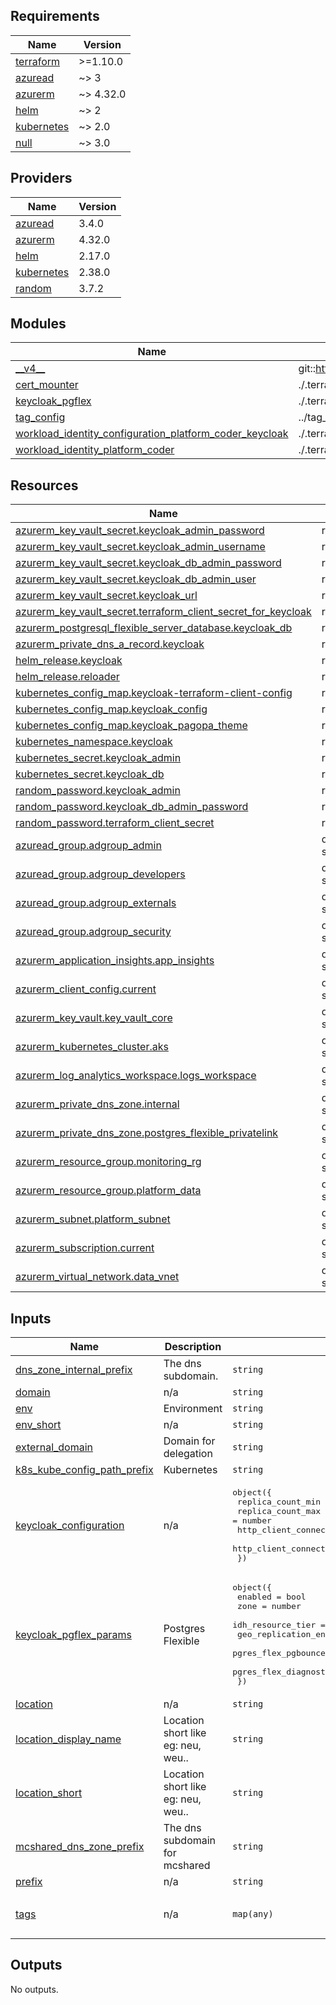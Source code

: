 <!-- markdownlint-disable -->
<!-- BEGIN_TF_DOCS -->
## Requirements

| Name | Version |
|------|---------|
| <a name="requirement_terraform"></a> [terraform](#requirement\_terraform) | >=1.10.0 |
| <a name="requirement_azuread"></a> [azuread](#requirement\_azuread) | ~> 3 |
| <a name="requirement_azurerm"></a> [azurerm](#requirement\_azurerm) | ~> 4.32.0 |
| <a name="requirement_helm"></a> [helm](#requirement\_helm) | ~> 2 |
| <a name="requirement_kubernetes"></a> [kubernetes](#requirement\_kubernetes) | ~> 2.0 |
| <a name="requirement_null"></a> [null](#requirement\_null) | ~> 3.0 |

## Providers

| Name | Version |
|------|---------|
| <a name="provider_azuread"></a> [azuread](#provider\_azuread) | 3.4.0 |
| <a name="provider_azurerm"></a> [azurerm](#provider\_azurerm) | 4.32.0 |
| <a name="provider_helm"></a> [helm](#provider\_helm) | 2.17.0 |
| <a name="provider_kubernetes"></a> [kubernetes](#provider\_kubernetes) | 2.38.0 |
| <a name="provider_random"></a> [random](#provider\_random) | 3.7.2 |

## Modules

| Name | Source | Version |
|------|--------|---------|
| <a name="module___v4__"></a> [\_\_v4\_\_](#module\_\_\_v4\_\_) | git::https://github.com/pagopa/terraform-azurerm-v4.git | ac214b087ff30caa40cd505d30c4a783bc81efe0 |
| <a name="module_cert_mounter"></a> [cert\_mounter](#module\_cert\_mounter) | ./.terraform/modules/__v4__/cert_mounter | n/a |
| <a name="module_keycloak_pgflex"></a> [keycloak\_pgflex](#module\_keycloak\_pgflex) | ./.terraform/modules/__v4__/IDH/postgres_flexible_server | n/a |
| <a name="module_tag_config"></a> [tag\_config](#module\_tag\_config) | ../tag_config | n/a |
| <a name="module_workload_identity_configuration_platform_coder_keycloak"></a> [workload\_identity\_configuration\_platform\_coder\_keycloak](#module\_workload\_identity\_configuration\_platform\_coder\_keycloak) | ./.terraform/modules/__v4__/kubernetes_workload_identity_configuration | n/a |
| <a name="module_workload_identity_platform_coder"></a> [workload\_identity\_platform\_coder](#module\_workload\_identity\_platform\_coder) | ./.terraform/modules/__v4__/kubernetes_workload_identity_init | n/a |

## Resources

| Name | Type |
|------|------|
| [azurerm_key_vault_secret.keycloak_admin_password](https://registry.terraform.io/providers/hashicorp/azurerm/latest/docs/resources/key_vault_secret) | resource |
| [azurerm_key_vault_secret.keycloak_admin_username](https://registry.terraform.io/providers/hashicorp/azurerm/latest/docs/resources/key_vault_secret) | resource |
| [azurerm_key_vault_secret.keycloak_db_admin_password](https://registry.terraform.io/providers/hashicorp/azurerm/latest/docs/resources/key_vault_secret) | resource |
| [azurerm_key_vault_secret.keycloak_db_admin_user](https://registry.terraform.io/providers/hashicorp/azurerm/latest/docs/resources/key_vault_secret) | resource |
| [azurerm_key_vault_secret.keycloak_url](https://registry.terraform.io/providers/hashicorp/azurerm/latest/docs/resources/key_vault_secret) | resource |
| [azurerm_key_vault_secret.terraform_client_secret_for_keycloak](https://registry.terraform.io/providers/hashicorp/azurerm/latest/docs/resources/key_vault_secret) | resource |
| [azurerm_postgresql_flexible_server_database.keycloak_db](https://registry.terraform.io/providers/hashicorp/azurerm/latest/docs/resources/postgresql_flexible_server_database) | resource |
| [azurerm_private_dns_a_record.keycloak](https://registry.terraform.io/providers/hashicorp/azurerm/latest/docs/resources/private_dns_a_record) | resource |
| [helm_release.keycloak](https://registry.terraform.io/providers/hashicorp/helm/latest/docs/resources/release) | resource |
| [helm_release.reloader](https://registry.terraform.io/providers/hashicorp/helm/latest/docs/resources/release) | resource |
| [kubernetes_config_map.keycloak-terraform-client-config](https://registry.terraform.io/providers/hashicorp/kubernetes/latest/docs/resources/config_map) | resource |
| [kubernetes_config_map.keycloak_config](https://registry.terraform.io/providers/hashicorp/kubernetes/latest/docs/resources/config_map) | resource |
| [kubernetes_config_map.keycloak_pagopa_theme](https://registry.terraform.io/providers/hashicorp/kubernetes/latest/docs/resources/config_map) | resource |
| [kubernetes_namespace.keycloak](https://registry.terraform.io/providers/hashicorp/kubernetes/latest/docs/resources/namespace) | resource |
| [kubernetes_secret.keycloak_admin](https://registry.terraform.io/providers/hashicorp/kubernetes/latest/docs/resources/secret) | resource |
| [kubernetes_secret.keycloak_db](https://registry.terraform.io/providers/hashicorp/kubernetes/latest/docs/resources/secret) | resource |
| [random_password.keycloak_admin](https://registry.terraform.io/providers/hashicorp/random/latest/docs/resources/password) | resource |
| [random_password.keycloak_db_admin_password](https://registry.terraform.io/providers/hashicorp/random/latest/docs/resources/password) | resource |
| [random_password.terraform_client_secret](https://registry.terraform.io/providers/hashicorp/random/latest/docs/resources/password) | resource |
| [azuread_group.adgroup_admin](https://registry.terraform.io/providers/hashicorp/azuread/latest/docs/data-sources/group) | data source |
| [azuread_group.adgroup_developers](https://registry.terraform.io/providers/hashicorp/azuread/latest/docs/data-sources/group) | data source |
| [azuread_group.adgroup_externals](https://registry.terraform.io/providers/hashicorp/azuread/latest/docs/data-sources/group) | data source |
| [azuread_group.adgroup_security](https://registry.terraform.io/providers/hashicorp/azuread/latest/docs/data-sources/group) | data source |
| [azurerm_application_insights.app_insights](https://registry.terraform.io/providers/hashicorp/azurerm/latest/docs/data-sources/application_insights) | data source |
| [azurerm_client_config.current](https://registry.terraform.io/providers/hashicorp/azurerm/latest/docs/data-sources/client_config) | data source |
| [azurerm_key_vault.key_vault_core](https://registry.terraform.io/providers/hashicorp/azurerm/latest/docs/data-sources/key_vault) | data source |
| [azurerm_kubernetes_cluster.aks](https://registry.terraform.io/providers/hashicorp/azurerm/latest/docs/data-sources/kubernetes_cluster) | data source |
| [azurerm_log_analytics_workspace.logs_workspace](https://registry.terraform.io/providers/hashicorp/azurerm/latest/docs/data-sources/log_analytics_workspace) | data source |
| [azurerm_private_dns_zone.internal](https://registry.terraform.io/providers/hashicorp/azurerm/latest/docs/data-sources/private_dns_zone) | data source |
| [azurerm_private_dns_zone.postgres_flexible_privatelink](https://registry.terraform.io/providers/hashicorp/azurerm/latest/docs/data-sources/private_dns_zone) | data source |
| [azurerm_resource_group.monitoring_rg](https://registry.terraform.io/providers/hashicorp/azurerm/latest/docs/data-sources/resource_group) | data source |
| [azurerm_resource_group.platform_data](https://registry.terraform.io/providers/hashicorp/azurerm/latest/docs/data-sources/resource_group) | data source |
| [azurerm_subnet.platform_subnet](https://registry.terraform.io/providers/hashicorp/azurerm/latest/docs/data-sources/subnet) | data source |
| [azurerm_subscription.current](https://registry.terraform.io/providers/hashicorp/azurerm/latest/docs/data-sources/subscription) | data source |
| [azurerm_virtual_network.data_vnet](https://registry.terraform.io/providers/hashicorp/azurerm/latest/docs/data-sources/virtual_network) | data source |

## Inputs

| Name | Description | Type | Default | Required |
|------|-------------|------|---------|:--------:|
| <a name="input_dns_zone_internal_prefix"></a> [dns\_zone\_internal\_prefix](#input\_dns\_zone\_internal\_prefix) | The dns subdomain. | `string` | `""` | no |
| <a name="input_domain"></a> [domain](#input\_domain) | n/a | `string` | n/a | yes |
| <a name="input_env"></a> [env](#input\_env) | Environment | `string` | n/a | yes |
| <a name="input_env_short"></a> [env\_short](#input\_env\_short) | n/a | `string` | n/a | yes |
| <a name="input_external_domain"></a> [external\_domain](#input\_external\_domain) | Domain for delegation | `string` | n/a | yes |
| <a name="input_k8s_kube_config_path_prefix"></a> [k8s\_kube\_config\_path\_prefix](#input\_k8s\_kube\_config\_path\_prefix) | Kubernetes | `string` | `"~/.kube"` | no |
| <a name="input_keycloak_configuration"></a> [keycloak\_configuration](#input\_keycloak\_configuration) | n/a | <pre>object({<br/>    replica_count_min                           = number<br/>    replica_count_max                           = number<br/>    http_client_connection_ttl_millis           = number<br/>    http_client_connection_max_idle_time_millis = number<br/>  })</pre> | n/a | yes |
| <a name="input_keycloak_pgflex_params"></a> [keycloak\_pgflex\_params](#input\_keycloak\_pgflex\_params) | Postgres Flexible | <pre>object({<br/>    enabled                                = bool<br/>    zone                                   = number<br/>    idh_resource_tier                      = string<br/>    geo_replication_enabled                = bool<br/>    pgres_flex_pgbouncer_enabled           = bool<br/>    pgres_flex_diagnostic_settings_enabled = bool<br/>  })</pre> | n/a | yes |
| <a name="input_location"></a> [location](#input\_location) | n/a | `string` | n/a | yes |
| <a name="input_location_display_name"></a> [location\_display\_name](#input\_location\_display\_name) | Location short like eg: neu, weu.. | `string` | n/a | yes |
| <a name="input_location_short"></a> [location\_short](#input\_location\_short) | Location short like eg: neu, weu.. | `string` | n/a | yes |
| <a name="input_mcshared_dns_zone_prefix"></a> [mcshared\_dns\_zone\_prefix](#input\_mcshared\_dns\_zone\_prefix) | The dns subdomain for mcshared | `string` | `null` | no |
| <a name="input_prefix"></a> [prefix](#input\_prefix) | n/a | `string` | n/a | yes |
| <a name="input_tags"></a> [tags](#input\_tags) | n/a | `map(any)` | <pre>{<br/>  "CreatedBy": "Terraform"<br/>}</pre> | no |

## Outputs

No outputs.
<!-- END_TF_DOCS -->
